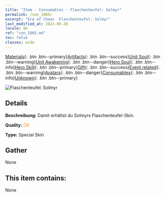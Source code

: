 ```yaml
---
title: "Item - Consumables - Flaschenteufel: Solmyr"
permalink: /con_1065/
excerpt: "Era of Chaos  Flaschenteufel: Solmyr"
last_modified_at: 2021-05-28
locale: de
ref: "con_1065.md"
toc: false
classes: wide
---
```

 [Materials](/ItemsDE/){: .btn .btn--primary}[Artifacts](/ItemsDE/Artifacts/){: .btn .btn--success}[Unit Soul](/ItemsDE/UnitSoul/){: .btn .btn--warning}[Unit Awakening](/ItemsDE/UnitAwakening/){: .btn .btn--danger}[Hero Soul](/ItemsDE/HeroSoul/){: .btn .btn--info}[Hero Skill](/ItemsDE/HeroSkill/){: .btn .btn--primary}[Gift](/ItemsDE/Gift/){: .btn .btn--success}[Event related](/ItemsDE/Events/){: .btn .btn--warning}[Avatars](/ItemsDE/Avatars/){: .btn .btn--danger}[Consumables](/ItemsDE/Consumables/){: .btn .btn--info}[Unknown](/ItemsDE/Unknown/){: .btn .btn--primary}

 ![Flaschenteufel: Solmyr](/images/h/h_Solmyr2.jpg)

## Details
 **Beschreibung:** Damit erhältst du Solmyrs Flaschenteufel-Skin.

 **Quality:** <span style="color: #FF8C00">OK</span>

 **Type:** Special Skin

## Gather

  None

## This item contains:

  None

